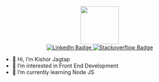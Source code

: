 
<div id="header" align="center">
  <img src="https://media.giphy.com/media/M9gbBd9nbDrOTu1Mqx/giphy.gif" width="100"/>
</div>
<div id="badges" align="center">
  <a href="https://www.linkedin.com/in/kishor-jagtap-01448a189">
    <img src="https://img.shields.io/badge/LinkedIn-blue?style=for-the-badge&logo=linkedin&logoColor=white" alt="LinkedIn Badge"/>
  </a>
  <a href="https://stackoverflow.com/users/17434924/kishor">
    <img src="https://img.shields.io/badge/Stackoverflow-gray?style=for-the-badge&logo=stackoverflow&logoColor=white" alt="Stackoverflow Badge"/>
  </a>
<!--  
  <a href="your-twitter-URL">
    <img src="https://img.shields.io/badge/Twitter-blue?style=for-the-badge&logo=twitter&logoColor=white" alt="Twitter Badge"/>
  </a> -->
</div>

<div id="badges" align="start">

- 👋 Hi, I’m Kishor Jagtap
- 👀 I’m interested in Front End Development
- 🌱 I’m currently learning Node JS
<!-- - 💞️ I’m looking to collaborate on ...
- 📫 How to reach me ... -->
</div>
<!---
KishorTablabas/KishorTablabas is a ✨ special ✨ repository because its `README.md` (this file) appears on your GitHub profile.
You can click the Preview link to take a look at your changes.
--->
